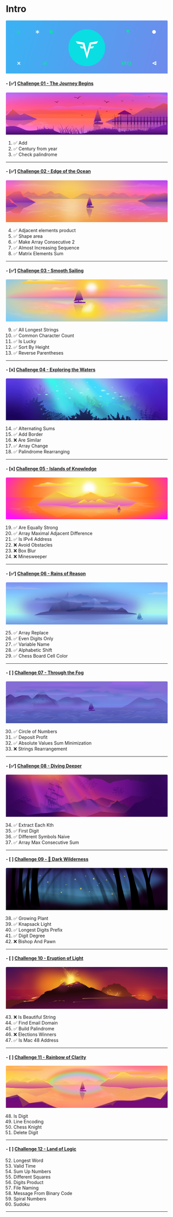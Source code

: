 # Intro
!["Intro"](Intro_Un.png?raw=true "Intro")

#### - [✅] [Challenge 01 - The Journey Begins](https://github.com/abrar-abu/golang/tree/main/Challenges/CodeSignal/Arcade/Intro/The%20Journey%20Begins)

![arcade-intro-01-the-journey-begins](The%20Journey%20Begins/arcade-intro-01-the-journey-begins.png?raw=true "arcade-intro-01-the-journey-begins")

1. ✅ Add
2. ✅ Century from year
3. ✅ Check palindrome

-------------

#### - [✅] [Challenge 02 - Edge of the Ocean](https://github.com/abrar-abu/golang/tree/main/Challenges/CodeSignal/Arcade/Intro/Edge%20of%20the%20Ocean)

![arcade-intro-02-edge-of-the-ocean](Edge%20of%20the%20Ocean/arcade-intro-02-edge-of-the-ocean.png?raw=true "arcade-intro-02-edge-of-the-ocean")

4. ✅ Adjacent elements product
5. ✅ Shape area
6. ✅ Make Array Consecutive 2
7. ✅ Almost Increasing Sequence
8. ✅ Matrix Elements Sum

-------------

#### - [✅] [Challenge 03 - Smooth Sailing](https://github.com/abrar-abu/golang/tree/main/Challenges/CodeSignal/Arcade/Intro/Smooth%20Sailing)

![arcade-intro-03-smooth-sailing](Smooth%20Sailing/arcade-intro-03-smooth-sailing.png?raw=true "arcade-intro-03-smooth-sailing")

9.  ✅ All Longest Strings
10. ✅ Common Character Count
11. ✅ Is Lucky
12. ✅ Sort By Height
13. ✅ Reverse Parentheses

-------------

#### - [x] [Challenge 04 - Exploring the Waters](https://github.com/abrar-abu/golang/tree/main/Challenges/CodeSignal/Arcade/Intro/Edge%20of%20the%20Ocean)

![arcade-intro-04-exploring-the-waters](Exploring%20the%20Waters/arcade-intro-04-exploring-the-waters.png?raw=true "arcade-intro-04-exploring-the-waters")

14. ✅ Alternating Sums
15. ✅ Add Border
16. ❌ Are Similar
17. ✅ Array Change
18. ✅ Palindrome Rearranging

-------------

#### - [x] [Challenge 05 - Islands of Knowledge](https://github.com/abrar-abu/golang/tree/main/Challenges/CodeSignal/Arcade/Intro/Islands%20of%20Knowledge)

![arcade-intro-05-island-of-knowledge](Islands%20of%20Knowledge/arcade-intro-05-island-of-knowledge.png?raw=true "arcade-intro-05-island-of-knowledge")

19. ✅ Are Equally Strong
20. ✅ Array Maximal Adjacent Difference
21. ✅ Is IPv4 Address
22. ❌ Avoid Obstacles
23. ❌ Box Blur
24. ❌ Minesweeper

-------------

#### - [✅] [Challenge 06 - Rains of Reason](https://github.com/abrar-abu/golang/tree/main/Challenges/CodeSignal/Arcade/Intro/Rains%20of%20Reason)

![arcade-intro-06-rains-of-reason](Rains%20of%20Reason/arcade-intro-06-rains-of-reason.png?raw=true "arcade-intro-06-rains-of-reason")

25. ✅ Array Replace
26. ✅ Even Digits Only
27. ✅ Variable Name
28. ✅ Alphabetic Shift
29. ✅ Chess Board Cell Color

-------------

#### - [ ] [Challenge 07 - Through the Fog](https://github.com/abrar-abu/golang/tree/main/Challenges/CodeSignal/Arcade/Intro/Through%20the%20Fog)

![arcade-intro-07-through-the-fog](Through%20the%20Fog/arcade-intro-07-through-the-fog.png?raw=true "arcade-intro-07-through-the-fog")

30. ✅ Circle of Numbers
31. ✅ Deposit Profit
32. ✅ Absolute Values Sum Minimization
33. ❌ Strings Rearrangement

-------------

#### - [✅] [Challenge 08 - Diving Deeper](https://github.com/abrar-abu/golang/tree/main/Challenges/CodeSignal/Arcade/Intro/Diving%20Deeper)

![arcade-intro-08-diving-deeper](Diving%20Deeper/arcade-intro-08-diving-deeper.png?raw=true "arcade-intro-08-diving-deeper.png")

34. ✅ Extract Each Kth
35. ✅ First Digit
36. ✅ Different Symbols Naive
37. ✅ Array Max Consecutive Sum

-------------

#### - [ ] [Challenge 09 - 🔗 Dark Wilderness](https://github.com/abrar-abu/golang/tree/main/Challenges/CodeSignal/Arcade/Intro/Dark%20Wilderness)

![arcade-intro-09-dark-wilderness](Dark%20Wilderness/arcade-intro-09-dark-wilderness.png?raw=true "arcade-intro-09-dark-wilderness.png")

38. ✅ Growing Plant
39. ✅ Knapsack Light
40. ✅ Longest Digits Prefix
41. ✅ Digit Degree
42. ❌ Bishop And Pawn

-------------

#### - [ ] [Challenge 10 - Eruption of Light](https://github.com/abrar-abu/golang/tree/main/Challenges/CodeSignal/Arcade/Intro/Eruption%20of%20Light)

![arcade-intro-10-eruption-of-light.png](Eruption%20of%20Light/arcade-intro-10-eruption-of-light.png?raw=true "arcade-intro-10-eruption-of-light")

43. ❌ Is Beautiful String
44. ✅ Find Email Domain
45. ✅ Build Palindrome
46. ❌ Elections Winners
47. ✅ Is Mac 48 Address

-------------

#### - [ ] [Challenge 11 - Rainbow of Clarity](https://github.com/abrar-abu/golang/tree/main/Challenges/CodeSignal/Arcade/Intro/Rainbow%20of%20Clarity)

![arcade-intro-11-rainbow-of-clarity.png](Rainbow%20of%20Clarity/arcade-intro-11-rainbow-of-clarity.png?raw=true "arcade-intro-11-rainbow-of-clarity")

48. Is Digit
49. Line Encoding
50. Chess Knight
51. Delete Digit

-------------

#### - [ ] [Challenge 12 - Land of Logic](https://github.com/abrar-abu/golang/tree/main/Challenges/CodeSignal/Arcade/Intro/Land%20of%20Logic)

52. Longest Word
53. Valid Time
54. Sum Up Numbers
55. Different Squares
56. Digits Product
57. File Naming
58. Message From Binary Code
59. Spiral Numbers
60. Sudoku

-------------

